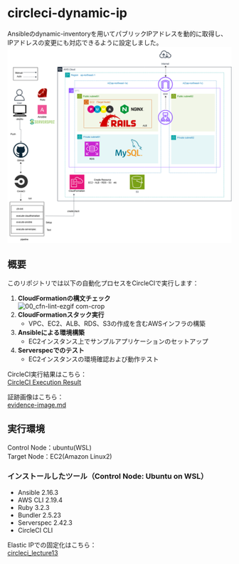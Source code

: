 # circleci-dynamic-ip
Ansibleのdynamic-inventoryを用いてパブリックIPアドレスを動的に取得し、IPアドレスの変更にも対応できるように設定しました。
![構成図](image/img-01_ubuntu.drawio.png)
## 概要
このリポジトリでは以下の自動化プロセスをCircleCIで実行します：
1. **CloudFormationの構文チェック**  
![00_cfn-lint-ezgif com-crop](https://github.com/user-attachments/assets/f4a1eca6-6ac5-4897-a67f-323dc64c891b)
2. **CloudFormationスタック実行**  
   - VPC、EC2、ALB、RDS、S3の作成を含むAWSインフラの構築  
3. **Ansibleによる環境構築**  
   - EC2インスタンス上でサンプルアプリケーションのセットアップ  
4. **Serverspecでのテスト**  
   - EC2インスタンスの環境確認および動作テスト  

CircleCI実行結果はこちら：  
[CircleCI Execution Result](https://app.circleci.com/pipelines/github/taemimizukura/circleci-dynamic-ip/70/workflows/80438b08-69fb-4c66-ab19-c149d055a44b)  

証跡画像はこちら：  
[evidence-image.md](evidence-image.md)
## 実行環境
Control Node：ubuntu(WSL)  
Target Node：EC2(Amazon Linux2)  

### インストールしたツール（Control Node: Ubuntu on WSL）
- Ansible 2.16.3
- AWS CLI 2.19.4
- Ruby 3.2.3
- Bundler 2.5.23
- Serverspec 2.42.3
- CircleCI CLI

Elastic IPでの固定化はこちら：  
[circleci_lecture13](https://github.com/taemimizukura/circleci_lecture13)


